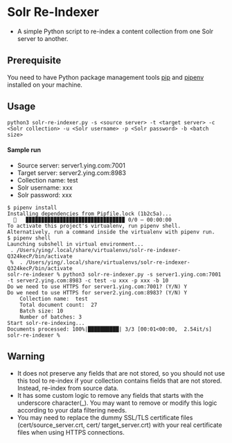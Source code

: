 # Solr  Re-Indexer
* A simple Python script to re-index a content collection from one Solr server to another.

## Prerequisite
You need to have Python package management tools [pip](https://pip.pypa.io/en/stable/) and [pipenv](https://docs.pipenv.org/) installed on your machine. 

## Usage
```
python3 solr-re-indexer.py -s <source server> -t <target server> -c <Solr collection> -u <Solr username> -p <Solr password> -b <batch size>
```

#### Sample run
* Source server: server1.ying.com:7001
* Target server: server2.ying.com:8983
* Collection name: test
* Solr username: xxx
* Solr password: xxx
```
$ pipenv install
Installing dependencies from Pipfile.lock (1b2c5a)...
  🐍   ▉▉▉▉▉▉▉▉▉▉▉▉▉▉▉▉▉▉▉▉▉▉▉▉▉▉▉▉▉▉▉▉ 0/0 — 00:00:00
To activate this project's virtualenv, run pipenv shell.
Alternatively, run a command inside the virtualenv with pipenv run.
$ pipenv shell  
Launching subshell in virtual environment...
 . /Users/ying/.local/share/virtualenvs/solr-re-indexer-Q324kecP/bin/activate
 %  . /Users/ying/.local/share/virtualenvs/solr-re-indexer-Q324kecP/bin/activate
solr-re-indexer % python3 solr-re-indexer.py -s server1.ying.com:7001 -t server2.ying.com:8983 -c test -u xxx -p xxx -b 10
Do we need to use HTTPS for server1.ying.com:7001? (Y/N) Y
Do we need to use HTTPS for server2.ying.com:8983? (Y/N) Y
	Collection name:  test
	Total document count:  27
	Batch size: 10
	Number of batches: 3
Start solr-re-indexing...
Documents processed: 100%|██████████| 3/3 [00:01<00:00,  2.54it/s]
solr-re-indexer % 

```

## Warning
* It does not preserve any fields that are not stored, so you should not use this tool to re-index if your collection contains fields that are not stored. Instead, re-index from source data.
* It has some custom logic to remove any fields that starts with the underscore character(_). You may want to remove or modify this logic according to your data filtering needs.
* You may need to replace the dummy SSL/TLS certificate files (cert/source_server.crt, cert/ target_server.crt) with your real certificate files when using HTTPS connections.
